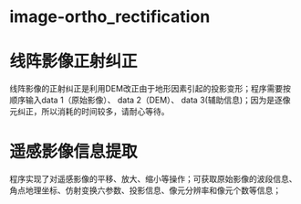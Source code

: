# image-ortho_rectification
# 线阵影像正射纠正
线阵影像的正射纠正是利用DEM改正由于地形因素引起的投影变形；程序需要按顺序输入data 1（原始影像）、 data 2（DEM）、 data 3(辅助信息)；因为是逐像元纠正，所以消耗的时间较多，请耐心等待。
# 遥感影像信息提取
程序实现了对遥感影像的平移、放大、缩小等操作；可获取原始影像的波段信息、角点地理坐标、仿射变换六参数、投影信息、像元分辨率和像元个数等信息；
